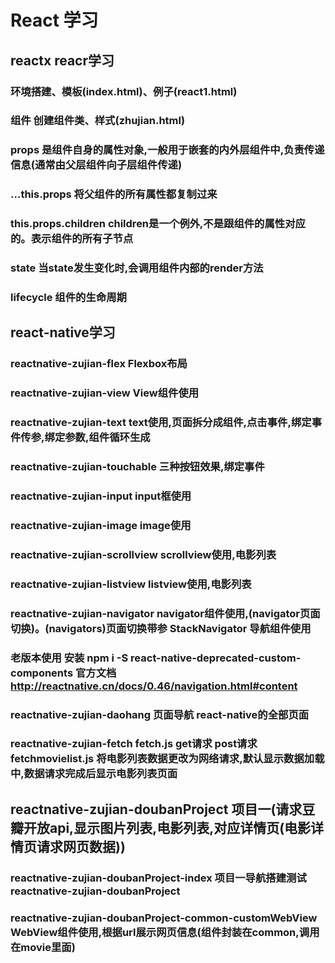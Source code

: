 # React 学习

## reactx reacr学习
### 环境搭建、模板(index.html)、例子(react1.html) 
### 组件 创建组件类、样式(zhujian.html) 
### props 是组件自身的属性对象,一般用于嵌套的内外层组件中,负责传递信息(通常由父层组件向子层组件传递)
### ...this.props 将父组件的所有属性都复制过来
### this.props.children children是一个例外,不是跟组件的属性对应的。表示组件的所有子节点
### state  当state发生变化时,会调用组件内部的render方法
### lifecycle 组件的生命周期
## react-native学习

### reactnative-zujian-flex Flexbox布局
### reactnative-zujian-view View组件使用
### reactnative-zujian-text text使用,页面拆分成组件,点击事件,绑定事件传参,绑定参数,组件循环生成
### reactnative-zujian-touchable 三种按钮效果,绑定事件
### reactnative-zujian-input input框使用
### reactnative-zujian-image image使用
### reactnative-zujian-scrollview scrollview使用,电影列表
### reactnative-zujian-listview listview使用,电影列表
### reactnative-zujian-navigator navigator组件使用,(navigator页面切换)。(navigators)页面切换带参 StackNavigator 导航组件使用
### 老版本使用 安装 npm i -S react-native-deprecated-custom-components 官方文档 http://reactnative.cn/docs/0.46/navigation.html#content
### reactnative-zujian-daohang 页面导航 react-native的全部页面 
### reactnative-zujian-fetch fetch.js get请求 post请求  fetchmovielist.js 将电影列表数据更改为网络请求,默认显示数据加载中,数据请求完成后显示电影列表页面
## reactnative-zujian-doubanProject 项目一(请求豆瓣开放api,显示图片列表,电影列表,对应详情页(电影详情页请求网页数据))  

### reactnative-zujian-doubanProject-index 项目一导航搭建测试 reactnative-zujian-doubanProject
### reactnative-zujian-doubanProject-common-customWebView WebView组件使用,根据url展示网页信息(组件封装在common,调用在movie里面)

